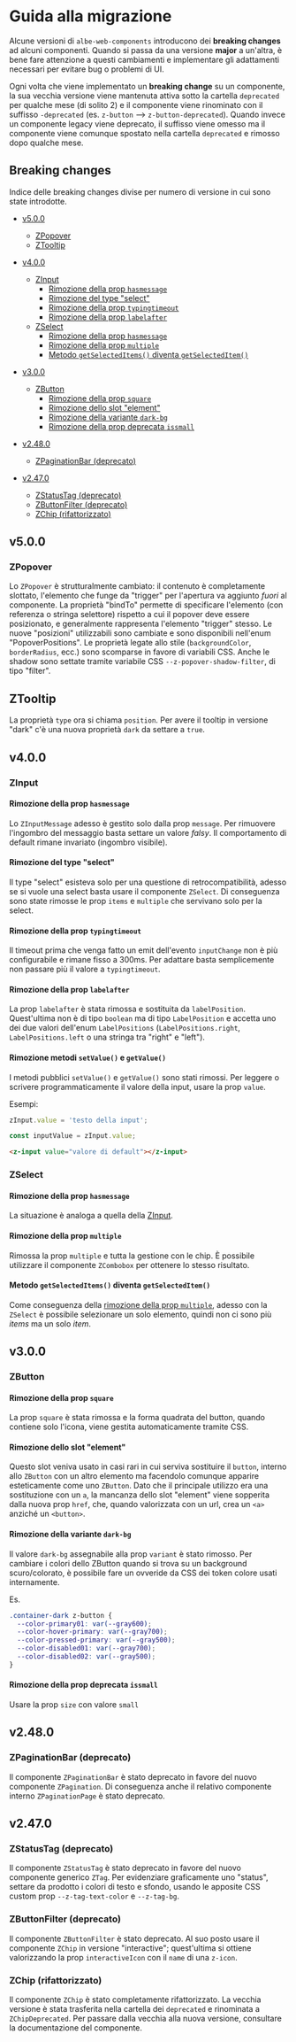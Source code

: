 # Guida alla migrazione

Alcune versioni di `albe-web-components` introducono dei **breaking changes** ad alcuni componenti.
Quando si passa da una versione **major** a un'altra, è bene fare attenzione a questi cambiamenti e implementare gli adattamenti necessari per evitare bug o problemi di UI.

Ogni volta che viene implementato un **breaking change** su un componente, la sua vecchia versione viene mantenuta attiva sotto la cartella `deprecated` per qualche mese (di solito 2) e il componente viene rinominato con il suffisso `-deprecated` (es. `z-button` --> `z-button-deprecated`). Quando invece un componente legacy viene deprecato, il suffisso viene omesso ma il componente viene comunque spostato nella cartella `deprecated` e rimosso dopo qualche mese.

## Breaking changes
Indice delle breaking changes divise per numero di versione in cui sono state introdotte.

- [v5.0.0](#v500)
  - [ZPopover](#zpopover)
  - [ZTooltip](#ztooltip)

- [v4.0.0](#v400)
  - [ZInput](#zinput)
    - [Rimozione della prop `hasmessage`](#rimozione-della-prop-hasmessage)
    - [Rimozione del type "select"](#rimozione-del-type-select)
    - [Rimozione della prop `typingtimeout`](#rimozione-della-prop-typingtimeout)
    - [Rimozione della prop `labelafter`](#rimozione-della-prop-labelafter)
  - [ZSelect](#zselect)
    - [Rimozione della prop `hasmessage`](#rimozione-della-prop-hasmessage-1)
    - [Rimozione della prop `multiple`](#rimozione-della-prop-multiple)
    - [Metodo `getSelectedItems()` diventa `getSelectedItem()`](#metodo-getselecteditems-diventa-getselecteditem)
- [v3.0.0](#v300)
  - [ZButton](#zbutton)
    - [Rimozione della prop `square`](#rimozione-della-prop-square)
    - [Rimozione dello slot "element"](#rimozione-dello-slot-element)
    - [Rimozione della variante `dark-bg`](#rimozione-della-variante-dark-bg)
    - [Rimozione della prop deprecata `issmall`](#rimozione-della-prop-deprecata-issmall)
- [v2.48.0](#v2480)
  - [ZPaginationBar (deprecato)](#zpaginationbar-deprecato)
- [v2.47.0](#v2470)
  - [ZStatusTag (deprecato)](#zstatustag-deprecato)
  - [ZButtonFilter (deprecato)](#zbuttonfilter-deprecato)
  - [ZChip (rifattorizzato)](#zchip-rifattorizzato)

## v5.0.0
### ZPopover
Lo `ZPopover` è strutturalmente cambiato: il contenuto è completamente slottato, l'elemento che funge da "trigger" per l'apertura va aggiunto *fuori* al componente. La proprietà "bindTo" permette di specificare l'elemento (con referenza o stringa selettore) rispetto a cui il popover deve essere posizionato, e generalmente rappresenta l'elemento "trigger" stesso.
Le nuove "posizioni" utilizzabili sono cambiate e sono disponibili nell'enum "PopoverPositions".
Le proprietà legate allo stile (`backgroundColor`, `borderRadius`, ecc.) sono scomparse in favore di variabili CSS.
Anche le shadow sono settate tramite variabile CSS `--z-popover-shadow-filter`, di tipo "filter".

## ZTooltip
La proprietà `type` ora si chiama `position`. Per avere il tooltip in versione "dark" c'è una nuova proprietà `dark` da settare a `true`.

## v4.0.0
### ZInput
#### Rimozione della prop `hasmessage`
Lo `ZInputMessage` adesso è gestito solo dalla prop `message`. Per rimuovere l'ingombro del messaggio basta settare un valore *falsy*. Il comportamento di default rimane invariato (ingombro visibile).

#### Rimozione del type "select"
Il type "select" esisteva solo per una questione di retrocompatibilità, adesso se si vuole una select basta usare il componente `ZSelect`. Di conseguenza sono state rimosse le prop `items` e `multiple` che servivano solo per la select.

#### Rimozione della prop `typingtimeout`
Il timeout prima che venga fatto un emit dell'evento `inputChange` non è più configurabile e rimane fisso a 300ms. Per adattare basta semplicemente non passare più il valore a `typingtimeout`.

#### Rimozione della prop `labelafter`
La prop `labelafter` è stata rimossa e sostituita da `labelPosition`. Quest'ultima non è di tipo `boolean` ma di tipo `LabelPosition` e accetta uno dei due valori dell'enum `LabelPositions` (`LabelPositions.right`, `LabelPositions.left` o una stringa tra "right" e "left").

#### Rimozione metodi `setValue()` e `getValue()`
I metodi pubblici `setValue()` e `getValue()` sono stati rimossi. Per leggere o scrivere programmaticamente il valore della input, usare la prop `value`.

Esempi:
```js
zInput.value = 'testo della input';
```

```js
const inputValue = zInput.value;
```
```html
<z-input value="valore di default"></z-input>
```

### ZSelect
#### Rimozione della prop `hasmessage`
La situazione è analoga a quella della [ZInput](#rimozione-della-prop-hasmessage).

#### Rimozione della prop `multiple`
Rimossa la prop `multiple` e tutta la gestione con le chip. È possibile utilizzare il componente `ZCombobox` per ottenere lo stesso risultato.

#### Metodo `getSelectedItems()` diventa `getSelectedItem()`
Come conseguenza della [rimozione della prop `multiple`](#rimozione-della-prop-multiple), adesso con la `ZSelect` è possibile selezionare un solo elemento, quindi non ci sono più *items* ma un solo *item*.

## v3.0.0
### ZButton
#### Rimozione della prop `square`
La prop `square` è stata rimossa e la forma quadrata del button, quando contiene solo l'icona, viene gestita automaticamente tramite CSS.

#### Rimozione dello slot "element"
Questo slot veniva usato in casi rari in cui serviva sostituire il `button`, interno allo `ZButton` con un altro elemento ma facendolo comunque apparire esteticamente come uno `ZButton`. Dato che il principale utilizzo era una sostituzione con un `a`, la mancanza dello slot "element" viene sopperita dalla nuova prop `href`, che, quando valorizzata con un url, crea un `<a>` anziché un `<button>`.

#### Rimozione della variante `dark-bg`
Il valore `dark-bg` assegnabile alla prop `variant` è stato rimosso. Per cambiare i colori dello ZButton quando si trova su un background scuro/colorato, è possibile fare un ovveride da CSS dei token colore usati internamente.

Es.
```css
.container-dark z-button {
  --color-primary01: var(--gray600);
  --color-hover-primary: var(--gray700);
  --color-pressed-primary: var(--gray500);
  --color-disabled01: var(--gray700);
  --color-disabled02: var(--gray500);
}
```

#### Rimozione della prop deprecata `issmall`
Usare la prop `size` con valore `small`

## v2.48.0
### ZPaginationBar (deprecato)
Il componente `ZPaginationBar` è stato deprecato in favore del nuovo componente `ZPagination`. Di conseguenza anche il relativo componente interno `ZPaginationPage` è stato deprecato.

## v2.47.0
### ZStatusTag (deprecato)
Il componente `ZStatusTag` è stato deprecato in favore del nuovo componente generico `ZTag`. Per evidenziare graficamente uno "status", settare da prodotto i colori di testo e sfondo, usando le apposite CSS custom prop `--z-tag-text-color` e `--z-tag-bg`.

### ZButtonFilter (deprecato)
Il componente `ZButtonFilter` è stato deprecato. Al suo posto usare il componente `ZChip` in versione "interactive"; quest'ultima si ottiene valorizzando la prop `interactiveIcon` con il `name` di una `z-icon`.

### ZChip (rifattorizzato)
Il componente `ZChip` è stato completamente rifattorizzato. La vecchia versione è stata trasferita nella cartella dei `deprecated` e rinominata a `ZChipDeprecated`. Per passare dalla vecchia alla nuova versione, consultare la documentazione del componente.